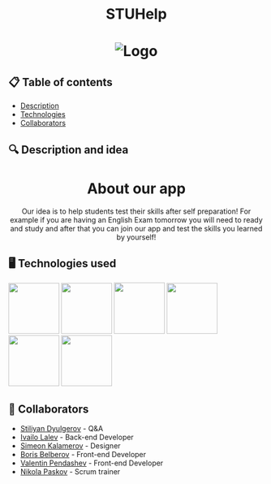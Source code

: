<h1 align="center"> STUHelp <h1>
<div align="center" ><img src=""raw=true" alt="Logo"> </div>
<div align="center"> 
</div>

## 📋 Table of contents
  - [Description](#description)
  - [Technologies](#technologies)
  - [Collaborators](#collaborators)
  
## 🔍 Description and idea <a name="description"></a>
<h1 align="center">About our app </h1>
<p align="center"> Our idea is to help students test their skills after self preparation! For example if you are having an English Exam tomorrow you will need to ready and study and after that you can join our app and test the skills you learned by yourself!</p>

## 🖥️ Technologies used <a name="technologies"></a> 
  
<a href="#"><img src="https://upload.wikimedia.org/wikipedia/commons/thumb/1/18/ISO_C%2B%2B_Logo.svg/1200px-ISO_C%2B%2B_Logo.svg.png" width=100></a>
<a href="#"><img src="https://cdn-icons-png.flaticon.com/512/25/25231.png" width=100></a>
<a href="#"><img src="https://upload.wikimedia.org/wikipedia/commons/thumb/2/2c/Visual_Studio_Icon_2022.svg/1200px-Visual_Studio_Icon_2022.svg.png" width=100 height=101></a>
<a href="#"><img src="https://upload.wikimedia.org/wikipedia/commons/thumb/0/0d/Microsoft_Office_PowerPoint_%282019%E2%80%93present%29.svg/512px-Microsoft_Office_PowerPoint_%282019%E2%80%93present%29.svg.png?20210821050414" width=100></a>
<a href="#"><img src="https://upload.wikimedia.org/wikipedia/commons/thumb/c/c9/Microsoft_Office_Teams_%282018%E2%80%93present%29.svg/826px-Microsoft_Office_Teams_%282018%E2%80%93present%29.svg.png" width=100></a>
<a href="#"><img src="https://upload.wikimedia.org/wikipedia/commons/thumb/f/fd/Microsoft_Office_Word_%282019%E2%80%93present%29.svg/2203px-Microsoft_Office_Word_%282019%E2%80%93present%29.svg.png" width=100></a>
## 🧑 Collaborators <a name="collaborators"></a>
- [Stiliyan Dyulgerov](https://github.com/STDyulgerov22) - Q&A
- [Ivailo Lalev](https://github.com/ILLalev22) - Back-end Developer
- [Simeon Kalamerov](https://github.com/SNKalamerov22) - Designer
- [Boris Belberov](https://github.com/BRBelberov21) - Front-end Developer
- [Valentin Pendashev](https://github.com/vbpendashev21) - Front-end Developer
- [Nikola Paskov](https://github.com/NTPaskov21) - Scrum trainer

